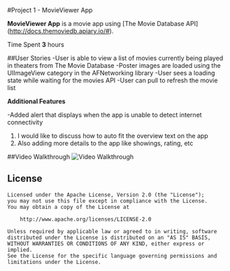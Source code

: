 #Project 1 - MovieViewer App

**MovieViewer App** is a movie app using [The Movie Database API] (http://docs.themoviedb.apiary.io/#).

Time Spent **3** hours

##User Stories
-User is able to view a list of movies currently being played in theaters from The Movie Database
-Poster images are loaded using the UIImageView category in the AFNetworking library
-User sees a loading state while waiting for the movies API
-User can pull to refresh the movie list

**Additional Features**

-Added alert that displays when the app is unable to detect internet connectivity  
1. I would like to discuss how to auto fit the overview text on the app  
2. Also adding more details to the app like showings, rating, etc  

##Video Walkthrough
<img src="movieapp.gif" title="Video Walkthrough" width="" alt="Video Walkthrough"/>

## License


    Licensed under the Apache License, Version 2.0 (the "License");
    you may not use this file except in compliance with the License.
    You may obtain a copy of the License at

        http://www.apache.org/licenses/LICENSE-2.0

    Unless required by applicable law or agreed to in writing, software
    distributed under the License is distributed on an "AS IS" BASIS,
    WITHOUT WARRANTIES OR CONDITIONS OF ANY KIND, either express or implied.
    See the License for the specific language governing permissions and
    limitations under the License.
